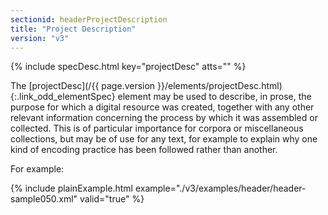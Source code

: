 ```yaml
---
sectionid: headerProjectDescription
title: "Project Description"
version: "v3"
---
```






{% include specDesc.html key="projectDesc" atts="" %}



The [projectDesc](/{{ page.version }}/elements/projectDesc.html){:.link_odd_elementSpec} element may be used to describe, in prose, the
purpose for which a digital resource was created, together with any other relevant
information concerning the process by which it was assembled or collected. This is
of
particular importance for corpora or miscellaneous collections, but may be of use
for any
text, for example to explain why one kind of encoding practice has been followed rather
than
another.

For example:

{% include plainExample.html example="./v3/examples/header/header-sample050.xml" valid="true" %}

